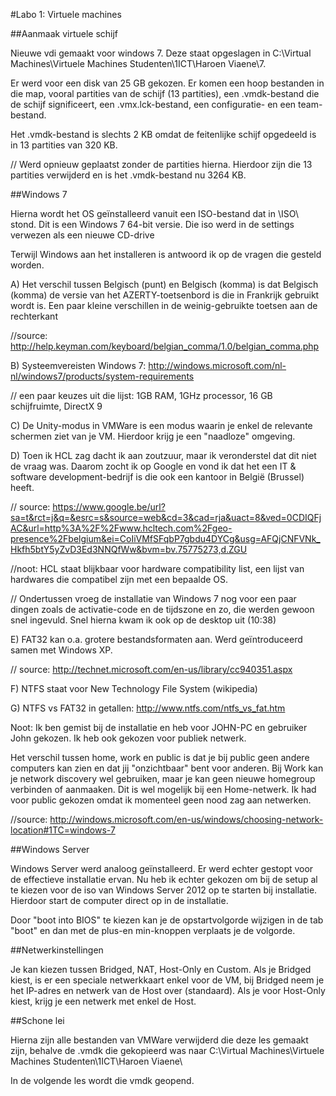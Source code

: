 #Labo 1: Virtuele machines

##Aanmaak virtuele schijf

Nieuwe vdi gemaakt voor windows 7. Deze staat opgeslagen in  C:\Virtual	Machines\Virtuele Machines Studenten\1ICT\Haroen Viaene\7\.

Er werd voor een disk van 25 GB gekozen. Er komen een hoop bestanden in die map, vooral partities van de schijf (13 partities), een .vmdk-bestand die de schijf significeert, een .vmx.lck-bestand, een configuratie- en een team-bestand.

Het .vmdk-bestand is slechts 2 KB omdat de feitenlijke schijf opgedeeld is in 13 partities van 320 KB.

// Werd opnieuw geplaatst zonder de partities hierna. Hierdoor zijn die 13 partities verwijderd en is het .vmdk-bestand nu 3264 KB.

##Windows 7

Hierna wordt het OS geïnstalleerd vanuit een ISO-bestand dat in \ISO\ stond. Dit is een Windows 7 64-bit versie. Die iso werd in de settings verwezen als een nieuwe CD-drive

Terwijl Windows aan het installeren is antwoord ik op de vragen die gesteld worden.

A) Het verschil tussen Belgisch (punt) en Belgisch (komma) is dat Belgisch (komma) de versie van het AZERTY-toetsenbord is die in Frankrijk gebruikt wordt is. Een paar kleine verschillen in de weinig-gebruikte toetsen aan de rechterkant

//source: http://help.keyman.com/keyboard/belgian_comma/1.0/belgian_comma.php

B) Systeemvereisten Windows 7: http://windows.microsoft.com/nl-nl/windows7/products/system-requirements

// een paar keuzes uit die lijst: 1GB RAM, 1GHz processor, 16 GB schijfruimte, DirectX 9

C) De Unity-modus in VMWare is een modus waarin je enkel de relevante schermen ziet van je VM. Hierdoor krijg je een "naadloze" omgeving.

D) Toen ik HCL zag dacht ik aan zoutzuur, maar ik veronderstel dat dit niet de vraag was. Daarom zocht ik op Google en vond ik dat het een  IT & software development-bedrijf is die ook een kantoor in België (Brussel) heeft.

// source: https://www.google.be/url?sa=t&rct=j&q=&esrc=s&source=web&cd=3&cad=rja&uact=8&ved=0CDIQFjAC&url=http%3A%2F%2Fwww.hcltech.com%2Fgeo-presence%2Fbelgium&ei=CoIiVMfSFqbP7gbdu4DYCg&usg=AFQjCNFVNk_Hkfh5btY5yZvD3Ed3NNQfWw&bvm=bv.75775273,d.ZGU

//noot: HCL staat blijkbaar voor hardware compatibility list, een lijst van hardwares die compatibel zijn met een bepaalde OS.

// Ondertussen vroeg de installatie van Windows 7 nog voor een paar dingen zoals de activatie-code en de tijdszone en zo, die werden gewoon snel ingevuld. Snel hierna kwam ik ook op de desktop uit (10:38)

E) FAT32 kan o.a. grotere bestandsformaten aan. Werd geïntroduceerd samen met Windows XP.

// source: http://technet.microsoft.com/en-us/library/cc940351.aspx

F) NTFS staat voor New Technology File System (wikipedia)

G) NTFS vs FAT32 in getallen: http://www.ntfs.com/ntfs_vs_fat.htm

Noot: Ik ben gemist bij de installatie en heb voor JOHN-PC en gebruiker John gekozen. Ik heb ook gekozen voor publiek netwerk.

Het verschil tussen home, work en public is dat je bij public geen andere computers kan zien en dat jij "onzichtbaar" bent voor anderen. Bij Work kan je network discovery wel gebruiken, maar je kan geen nieuwe homegroup verbinden of aanmaaken. Dit is wel mogelijk bij een Home-netwerk. Ik had voor public gekozen omdat ik momenteel geen nood zag aan netwerken.

//source: http://windows.microsoft.com/en-us/windows/choosing-network-location#1TC=windows-7

##Windows Server

Windows Server werd analoog geïnstalleerd. Er werd echter gestopt voor de effectieve installatie ervan. Nu heb ik echter gekozen om bij de setup al te kiezen voor de iso van Windows Server 2012 op te starten bij installatie. Hierdoor start de computer direct op in de installatie.

Door "boot into BIOS" te kiezen kan je de opstartvolgorde wijzigen in de tab "boot" en dan met de plus-en min-knoppen verplaats je de volgorde.

##Netwerkinstellingen

Je kan kiezen tussen Bridged, NAT, Host-Only en Custom. Als je Bridged kiest, is er een speciale netwerkkaart enkel voor de VM, bij Bridged neem je het IP-adres en netwerk van de Host over (standaard). Als je voor Host-Only kiest, krijg je een netwerk met enkel de Host.

##Schone lei

Hierna zijn alle bestanden van VMWare verwijderd die deze les gemaakt zijn, behalve de .vmdk die gekopieerd was naar C:\Virtual	Machines\Virtuele Machines Studenten\1ICT\Haroen Viaene\

In de volgende les wordt die vmdk geopend.
